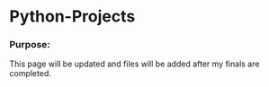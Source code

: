# Python-Projects

<h3>Purpose:</h3>

<p>This page will be updated and files will be added after my finals are completed.</p>
